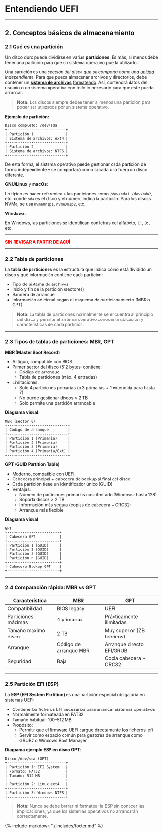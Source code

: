 # Entendiendo UEFI

---

## 2. Conceptos básicos de almacenamiento

### 2.1 Qué es una partición

Un disco duro puede dividirse en varias **particiones**. Es más, al menos debe tener una partición para que un sistema 
operativo pueda utilizarlo.

Una partición es una _sección del disco que se comporta como una [unidad](99-glosario.md#unidad) 
independiente_. Para que pueda almacenar archivos y directorios, debe contener un 
**[sistema de archivos](99-glosario.md#sistema-de-archivos)** [formateado](99-glosario.md#formato-formatear). 
Así, contendrá datos del usuario o un sistema operativo con todo lo necesario para que este pueda arrancar.

> **Nota:** Los discos siempre deben tener al menos una partición para poder ser utilizados por un sistema operativo.

**Ejemplo de partición:**

```text
Disco completo: /dev/sda
+---------------------------+
| Partición 1               |
| Sistema de archivos: ext4 |
+---------------------------+
| Partición 2               |
| Sistema de archivos: NTFS |
+---------------------------+
```

De esta forma, el sistema operativo puede gestionar cada partición de forma independiente y se comportará como si cada
una fuera un disco diferente.

**GNU/Linux** y **macOs**:

Lo típico es hacer referenica a las particiones como `/dev/sda1`, `/dev/sda2`, etc. donde `sda` es el disco y el 
número indica la partición. Para los discos NVMe, se usa `nvme0n1p1`, `nvme0n1p2`, etc.

**Windows**:

En Windows, las particiones se identifican con letras del alfabeto, `C:`, `D:`, etc.

---

<span style="color: red; font-weight: bold;">
SIN REVISAR A PARTIR DE AQUÍ
</span>

---

### 2.2 Tabla de particiones

La **tabla de particiones** es la estructura que indica cómo está dividido un disco y qué información contiene cada
partición:

- Tipo de sistema de archivos
- Inicio y fin de la partición (sectores)
- Bandera de arranque
- Información adicional según el esquema de particionamiento (MBR o GPT)

> **Nota**: La tabla de particiones normalmente se encuentra al principio del disco y permite al sistema operativo conocer
> la ubicación y características de cada partición.

---

### 2.3 Tipos de tablas de particiones: MBR, GPT

**MBR (Master Boot Record)**

- Antiguo, compatible con BIOS.
- Primer sector del disco (512 bytes) contiene:
    - Código de arranque
    - Tabla de particiones (máx. 4 entradas)
- Limitaciones:
    - Solo 4 particiones primarias (o 3 primarias + 1 extendida para hasta 7)
    - No puede gestionar discos > 2 TB
    - Solo permite una partición arrancable

**Diagrama visual**:

```text
MBR (sector 0)
+----------------------------+
| Código de arranque         |
+----------------------------+
| Partición 1 (Primaria)     |
| Partición 2 (Primaria)     |
| Partición 3 (Primaria)     |
| Partición 4 (Primaria/Ext) |
+----------------------------+
```

**GPT (GUID Partition Table)**

- Moderno, compatible con UEFI.
- Cabecera principal + cabecera de backup al final del disco
- Cada partición tiene un identificador único (GUID)
- Ventajas:
    - Número de particiones primarias casi ilimitado (Windows: hasta 128)
    - Soporta discos > 2 TB
    - Información más segura (copias de cabecera + CRC32)
    - Arranque más flexible

**Diagrama visual**

```text
GPT
+------------------------+
| Cabecera GPT           |
+------------------------+
| Partición 1 (GUID)     |
| Partición 2 (GUID)     |
| Partición 3 (GUID)     |
| Partición n (GUID)     |
+------------------------+
| Cabecera Backup GPT    |
+------------------------+
```

---

### 2.4 Comparación rápida: MBR vs GPT

| Característica      | MBR                    | GPT                        |
|---------------------|------------------------|----------------------------|
| Compatibilidad      | BIOS legacy            | UEFI                       |
| Particiones máximas | 	4 primarias         | Prácticamente ilimitadas   |
| Tamaño máximo disco | 2 TB                   | Muy superior (ZB teóricos) |
| Arranque            | Código de arranque MBR | Arranque directo EFI/GRUB  | 
| Seguridad           | Baja                   | Copia cabecera + CRC32     |                     

---

### 2.5 Partición EFI (ESP)

La **ESP (EFI System Partition)** es una partición especial obligatoria en sistemas UEFI:

- Contiene los ficheros EFI necesarios para arrancar sistemas operativos
- Normalmente formateada en FAT32
- Tamaño habitual: 100–512 MB
- Propósito:
    - Permitir que el firmware UEFI cargue directamente los ficheros .efi
    - Servir como espacio común para gestores de arranque como GRUB2 o Windows Boot Manager

**Diagrama ejemplo ESP en disco GPT**:

```text
Disco /dev/sda (GPT)
+---------------------------+
| Partición 1: EFI System   |
| Formato: FAT32            |
| Tamaño: 512 MB            |
+---------------------------+
| Partición 2: Linux ext4   |
+---------------------------+
| Partición 3: Windows NTFS |
+---------------------------+
```

> **Nota**: Nunca se debe borrar ni formatear la ESP sin conocer las implicaciones, ya que los sistemas operativos no 
> arrancarán correctamente.

{%
    include-markdown "./.includes/footer.md"
%}
